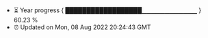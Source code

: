- ⏳ Year progress { ██████████████████▁▁▁▁▁▁▁▁▁▁▁▁ } 60.23 %
- ⏰ Updated on Mon, 08 Aug 2022 20:24:43 GMT

